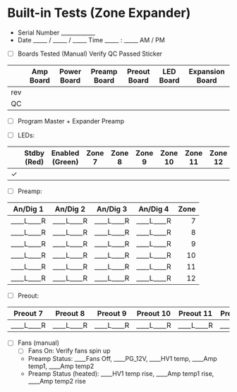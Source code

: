 # Built-in Tests (Zone Expander)
- Serial Number ____________
- Date _____ / _____ / _____  Time  _____ : _____ AM / PM
- [ ] Boards Tested (Manual) Verify QC Passed Sticker

|     | Amp Board | Power Board | Preamp Board | Preout Board | LED Board | Expansion Board |
|-----|-----------|-------------|--------------|--------------|-----------|-----------------|
| rev |           |             |              |              |           |                 |
|  QC |           |             |              |              |           |                 |

- [ ] Program Master + Expander Preamp

- [ ] LEDs:

|   | Stdby (Red) | Enabled (Green) | Zone  7 | Zone  8 | Zone  9 | Zone 10 | Zone 11 | Zone 12 |
|---|-------------|-----------------|---------|---------|---------|---------|---------|---------|
| ✓ |             |                 |         |         |         |         |         |         |

- [ ] Preamp:

|  An/Dig 1 |  An/Dig 2 |  An/Dig 3 |  An/Dig 4 | Zone |
|-----------|-----------|-----------|-----------|-----:|
|____L____R |____L____R |____L____R |____L____R |    7 |
|____L____R |____L____R |____L____R |____L____R |    8 |
|____L____R |____L____R |____L____R |____L____R |    9 |
|____L____R |____L____R |____L____R |____L____R |   10 |
|____L____R |____L____R |____L____R |____L____R |   11 |
|____L____R |____L____R |____L____R |____L____R |   12 |

- [ ] Preout:

| Preout  7 | Preout  8 | Preout  9 | Preout 10 | Preout 11 | Preout 12 |
|-----------|-----------|-----------|-----------|-----------|-----------|
|____L____R |____L____R |____L____R |____L____R |____L____R |____L____R |

- [ ] Fans (manual)
  - [ ] Fans On: Verify fans spin up
  - Preamp Status: ____Fans Off, ____PG_12V, ____HV1 temp, ____Amp temp1, ____Amp temp2
  - Preamp Status (heated): ____HV1 temp rise, ____Amp temp1 rise, ____Amp temp2 rise
